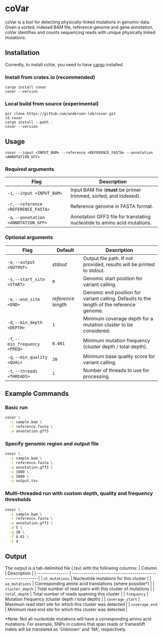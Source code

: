 # coVar
coVar is a tool for detecting physically-linked mutations in genomic data. Given a sorted, indexed BAM file, reference genome and gene annotation, coVar identifies and counts sequencing reads with unique physically linked mutations.

## Installation

Currently, to install coVar, you need to have [cargo](https://doc.rust-lang.org/cargo/getting-started/installation.html) installed.

### Install from crates.io (recommended)
```
cargo install covar
covar --version
```

### Local build from source (experimental)
```
git clone https://github.com/andersen-lab/covar.git
cd covar
cargo install --path .
covar --version
```

## Usage
```
covar --input <INPUT_BAM> --reference <REFERENCE_FASTA> --annotation <ANNOTATION_GFF>
```

### Required arguments
| Flag                                  | Description                                                              |
| ------------------------------------- | ------------------------------------------------------------------------ |
| `-i`, `--input <INPUT_BAM>`           | Input BAM file (**must** be primer trimmed, sorted, and indexed).        |
| `-r`, `--reference <REFERENCE_FASTA>` | Reference genome in FASTA format.                                        |
| `-a`, `--annotation <ANNOTATION_GFF>` | Annotation GFF3 file for translating nucleotide to amino acid mutations. |

### Optional arguments
| Flag                           | Default            | Description                                                                               |
| ------------------------------ | ------------------ | ----------------------------------------------------------------------------------------- |
| `-o`, `--output <OUTPUT>`      | *stdout*           | Output file path. If not provided, results will be printed to stdout.                     |
| `-s`, `--start_site <START>`   | `0`                | Genomic start position for variant calling.                                               |
| `-e`, `--end_site <END>`       | *reference length* | Genomic end position for variant calling. Defaults to the length of the reference genome. |
| `-d`, `--min_depth <DEPTH>`    | `1`                | Minimum coverage depth for a mutation cluster to be considered.                           |
| `-f`, `--min_frequency <FREQ>` | `0.001`            | Minimum mutation frequency (cluster depth / total depth).                                 |
| `-q`, `--min_quality <QUAL>`   | `20`               | Minimum base quality score for variant calling.                                           |
| `-t`, `--threads <THREADS>`    | `1`                | Number of threads to use for processing.                                                  |

## Example Commands
### Basic run
```bash
covar \
  -i sample.bam \
  -r reference.fasta \
  -a annotation.gff3
```

### Specify genomic region and output file
```bash
covar \
  -i sample.bam \
  -r reference.fasta \
  -a annotation.gff3 \
  -s 1000 \
  -e 5000 \
  -o output.tsv
```

### Multi-threaded run with custom depth, quality and frequency thresholds
```bash
covar \
  -i sample.bam \
  -r reference.fasta \
  -a annotation.gff3 \
  -d 5 \
  -q 30 \
  -f 0.01 \
  -t 4
```

## Output
The output is a tab-delimited file (.tsv) with the following columns:
| Column           | Description                                                 |
| ---------------- | ------------------------------------------------------------|
| `nt_mutations`   | Nucleotide mutations for this cluster                       |
| `aa_mutations`   | Corresponding amino acid translations (where possible*)     |
| `cluster_depth`  | Total number of read pairs with this cluster of mutations   |
| `total_depth`    | Total number of reads spanning this cluster                 |
| `frequency`      | Mutation frequency (cluster depth / total depth)            |
| `coverage_start` | Maximum read start site for which this cluster was detected |
| `coverage_end`   | Minimum read end site for which this cluster was detected   |

\*Note: Not all nucleotide mutations will have a corresponding amino acid mutations. For example, SNPs in codons that span reads or frameshift indels will be translated as 'Unknown' and 'NA', respectively.